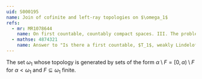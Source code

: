 ```yaml
---
uid: S000195
name: Join of cofinite and left-ray topologies on $\omega_1$
refs:
  - mr: MR1078644
    name: On first countable, countably compact spaces. III. The problem of obtaining separable noncompact examples. (Nyikos)
  - mathse: 4874321
    name: Answer to "Is there a first countable, $T_1$, weakly Lindelof, sequentially compact space which is not also compact?"
---
```


The set $\omega_1$ whose topology is generated by sets of 
the form $\alpha\setminus F=[0,\alpha)\setminus F$ for 
$\alpha<\omega_1$ and $F\subseteq\omega_1$ finite.
